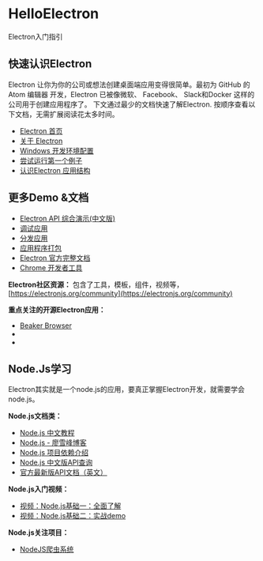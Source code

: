 # HelloElectron
Electron入门指引

## 快速认识Electron
Electron 让你为你的公司或想法创建桌面端应用变得很简单。最初为 GitHub 的 Atom 编辑器 开发，Electron 已被像微软、 Facebook、 Slack和Docker 这样的公司用于创建应用程序了。 
下文通过最少的文档快速了解Electron. 按顺序查看以下文档，无需扩展阅读花太多时间。
 - [Electron 首页](https://electronjs.org/)
 - [关于 Electron](https://electronjs.org/docs/tutorial/about)
 - [Windows 开发环境配置](https://electronjs.org/docs/tutorial/development-environment#windows-%E5%BC%80%E5%8F%91%E7%8E%AF%E5%A2%83%E9%85%8D%E7%BD%AE)
 - [尝试运行第一个例子](https://electronjs.org/docs/tutorial/first-app#%E5%B0%9D%E8%AF%95%E6%AD%A4%E4%BE%8B)
 - [认识Electron 应用结构](https://electronjs.org/docs/tutorial/application-architecture#electron-%E5%BA%94%E7%94%A8%E7%BB%93%E6%9E%84)

## 更多Demo &文档
 - [Electron API 综合演示(中文版)](https://github.com/demopark/electron-api-demos-Zh_CN)
 - [调试应用](https://electronjs.org/docs/tutorial/application-debugging#%E8%B0%83%E8%AF%95%E5%BA%94%E7%94%A8)
 - [分发应用](https://electronjs.org/docs/tutorial/application-distribution#%E5%88%86%E5%8F%91%E5%BA%94%E7%94%A8)
 - [应用程序打包](https://electronjs.org/docs/tutorial/application-packaging#%E5%BA%94%E7%94%A8%E7%A8%8B%E5%BA%8F%E6%89%93%E5%8C%85)
 - [Electron 官方完整文档](https://electronjs.org/docs)
 - [Chrome 开发者工具](https://developers.google.com/web/tools/chrome-devtools/)

**Electron社区资源：**
包含了工具，模板，组件，视频等，[https://electronjs.org/community](https://electronjs.org/community)

**重点关注的开源Electron应用：**
 - [Beaker Browser](https://electronjs.org/apps/beaker-browser)
 - []()
 - []()


## Node.Js学习
Electron其实就是一个node.js的应用，要真正掌握Electron开发，就需要学会node.js。

**Node.js文档类：**
 - [Node.js 中文教程](http://www.runoob.com/nodejs/nodejs-tutorial.html)
 - [Node.js - 廖雪峰博客](https://www.liaoxuefeng.com/wiki/001434446689867b27157e896e74d51a89c25cc8b43bdb3000/001434501245426ad4b91f2b880464ba876a8e3043fc8ef000)
 - [Node.js 项目依赖介绍](https://nodejs.org/en/docs/meta/topics/dependencies/)
 - [Node.js 中文版API查询](http://nodejs.cn/api/)
 - [官方最新版API文档（英文）](https://nodejs.org/docs/latest/api/documentation.html)

**Node.js入门视频：**
 - [视频：Node.js基础一：全面了解](https://www.imooc.com/learn/348)
 - [视频：Node.js基础二：实战demo](https://www.imooc.com/learn/637)

**Node.js关注项目：**
 - [NodeJS爬虫系统](https://www.jikexueyuan.com/course/967.html)